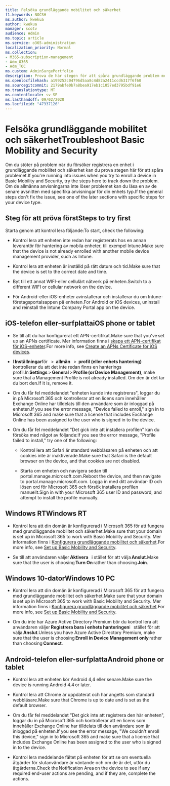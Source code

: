 ```yaml
---
title: Felsöka grundläggande mobilitet och säkerhet
f1.keywords: NOCSH
ms.author: kwekua
author: kwekua
manager: scotv
audience: Admin
ms.topic: article
ms.service: o365-administration
localization_priority: Normal
ms.collection:
- M365-subscription-management
- Adm_O365
- Adm_TOC
ms.custom: AdminSurgePortfolio
description: Prova de här stegen för att spåra grundläggande problem med mobilitet och säkerhet
ms.openlocfilehash: a199252c04796d5aa8c4d82a2411ccd6317f6f60
ms.sourcegitcommit: 2179abfe0b7a8bea917eb1c1057ed3795bdf91e6
ms.translationtype: MT
ms.contentlocale: sv-SE
ms.lasthandoff: 09/02/2020
ms.locfileid: "47337126"
---
```

# <a name="troubleshoot-basic-mobility-and-security"></a><span data-ttu-id="7b243-103">Felsöka grundläggande mobilitet och säkerhet</span><span class="sxs-lookup"><span data-stu-id="7b243-103">Troubleshoot Basic Mobility and Security</span></span>

<span data-ttu-id="7b243-104">Om du stöter på problem när du försöker registrera en enhet i grundläggande mobilitet och säkerhet kan du prova stegen här för att spåra problemet.</span><span class="sxs-lookup"><span data-stu-id="7b243-104">If you're running into issues when you try to enroll a device in Basic Mobility and Security, try the steps here to track down the problem.</span></span> <span data-ttu-id="7b243-105">Om de allmänna anvisningarna inte löser problemet kan du läsa en av de senare avsnitten med specifika anvisningar för din enhets typ.</span><span class="sxs-lookup"><span data-stu-id="7b243-105">If the general steps don't fix the issue, see one of the later sections with specific steps for your device type.</span></span>

## <a name="steps-to-try-first"></a><span data-ttu-id="7b243-106">Steg för att pröva först</span><span class="sxs-lookup"><span data-stu-id="7b243-106">Steps to try first</span></span>

<span data-ttu-id="7b243-107">Starta genom att kontrol lera följande:</span><span class="sxs-lookup"><span data-stu-id="7b243-107">To start, check the following:</span></span>

- <span data-ttu-id="7b243-108">Kontrol lera att enheten inte redan har registrerats hos en annan leverantör för hantering av mobila enheter, till exempel Intune.</span><span class="sxs-lookup"><span data-stu-id="7b243-108">Make sure that the device is not already enrolled with another mobile device management provider, such as Intune.</span></span>
    
- <span data-ttu-id="7b243-109">Kontrol lera att enheten är inställd på rätt datum och tid.</span><span class="sxs-lookup"><span data-stu-id="7b243-109">Make sure that the device is set to the correct date and time.</span></span>
    
- <span data-ttu-id="7b243-110">Byt till ett annat WIFI-eller cellulärt nätverk på enheten.</span><span class="sxs-lookup"><span data-stu-id="7b243-110">Switch to a different WIFI or cellular network on the device.</span></span>
    
- <span data-ttu-id="7b243-111">För Android-eller iOS-enheter avinstallerar och installerar du om Intune-företagsportalsappen på enheten.</span><span class="sxs-lookup"><span data-stu-id="7b243-111">For Android or iOS devices, uninstall and reinstall the Intune Company Portal app on the device.</span></span> 

## <a name="ios-phone-or-tablet"></a><span data-ttu-id="7b243-112">iOS-telefon eller-surfplatta</span><span class="sxs-lookup"><span data-stu-id="7b243-112">iOS phone or tablet</span></span>

- <span data-ttu-id="7b243-113">Se till att du har konfigurerat ett APN-certifikat.</span><span class="sxs-lookup"><span data-stu-id="7b243-113">Make sure that you've set up an APNs certificate.</span></span> <span data-ttu-id="7b243-114">Mer information finns i [skapa ett APN-certifikat för iOS-enheter](create-an-apns-certificate-for-ios-devices.md).</span><span class="sxs-lookup"><span data-stu-id="7b243-114">For more info, see [Create an APNs Certificate for iOS devices](create-an-apns-certificate-for-ios-devices.md).</span></span>
    
- <span data-ttu-id="7b243-115">I **Inställningar**för   >  **allmän**   >  **profil (eller enhets hantering)** kontrollerar du att det inte redan finns en hanterings profil.</span><span class="sxs-lookup"><span data-stu-id="7b243-115">In **Settings** > **General** > **Profile (or Device Management)**, make sure that a Management Profile is not already installed.</span></span> <span data-ttu-id="7b243-116">Om den är det tar du bort den.</span><span class="sxs-lookup"><span data-stu-id="7b243-116">If it is, remove it.</span></span>
    
- <span data-ttu-id="7b243-117">Om du får fel meddelandet "enheten kunde inte registreras", loggar du in på Microsoft 365 och kontrollerar att en licens som innehåller Exchange Online har tilldelats till den användare som är inloggad på enheten.</span><span class="sxs-lookup"><span data-stu-id="7b243-117">If you see the error message, "Device failed to enroll," sign in to Microsoft 365 and make sure that a license that includes Exchange Online has been assigned to the user who is signed in to the device.</span></span>
    
- <span data-ttu-id="7b243-118">Om du får fel meddelandet "Det gick inte att installera profilen" kan du försöka med något av följande:</span><span class="sxs-lookup"><span data-stu-id="7b243-118">If you see the error message, "Profile failed to install," try one of the following:</span></span>
    
    - <span data-ttu-id="7b243-119">Kontrol lera att Safari är standard webbläsaren på enheten och att cookies inte är inaktiverade.</span><span class="sxs-lookup"><span data-stu-id="7b243-119">Make sure that Safari is the default browser on the device, and that cookies are not disabled.</span></span>
    
    - <span data-ttu-id="7b243-120">Starta om enheten och navigera sedan till portal.manage.microsoft.com.</span><span class="sxs-lookup"><span data-stu-id="7b243-120">Reboot the device, and then navigate to portal.manage.microsoft.com.</span></span> <span data-ttu-id="7b243-121">Logga in med ditt användar-ID och lösen ord för Microsoft 365 och försök installera profilen manuellt.</span><span class="sxs-lookup"><span data-stu-id="7b243-121">Sign in with your Microsoft 365 user ID and password, and attempt to install the profile manually.</span></span>    

## <a name="windows-rt"></a><span data-ttu-id="7b243-122">Windows RT</span><span class="sxs-lookup"><span data-stu-id="7b243-122">Windows RT</span></span>

- <span data-ttu-id="7b243-123">Kontrol lera att din domän är konfigurerad i Microsoft 365 för att fungera med grundläggande mobilitet och säkerhet.</span><span class="sxs-lookup"><span data-stu-id="7b243-123">Make sure that your domain is set up in Microsoft 365 to work with Basic Mobility and Security.</span></span> <span data-ttu-id="7b243-124">Mer information finns i [Konfigurera grundläggande mobilitet och säkerhet](set-up-basic-mobility-and-security.md).</span><span class="sxs-lookup"><span data-stu-id="7b243-124">For more info, see [Set up Basic Mobility and Security](set-up-basic-mobility-and-security.md).</span></span>
    
- <span data-ttu-id="7b243-125">Se till att användaren väljer **Aktivera**   i stället för att välja **Anslut**.</span><span class="sxs-lookup"><span data-stu-id="7b243-125">Make sure that the user is choosing **Turn On** rather than choosing **Join**.</span></span>    

## <a name="windows-10-pc"></a><span data-ttu-id="7b243-126">Windows 10-dator</span><span class="sxs-lookup"><span data-stu-id="7b243-126">Windows 10 PC</span></span>

- <span data-ttu-id="7b243-127">Kontrol lera att din domän är konfigurerad i Microsoft 365 för att fungera med grundläggande mobilitet och säkerhet.</span><span class="sxs-lookup"><span data-stu-id="7b243-127">Make sure that your domain is set up in Microsoft 365 to work with Basic Mobility and Security.</span></span> <span data-ttu-id="7b243-128">Mer information finns i [Konfigurera grundläggande mobilitet och säkerhet](set-up-basic-mobility-and-security.md).</span><span class="sxs-lookup"><span data-stu-id="7b243-128">For more info, see [Set up Basic Mobility and Security](set-up-basic-mobility-and-security.md).</span></span>
    
- <span data-ttu-id="7b243-129">Om du inte har Azure Active Directory Premium bör du kontrol lera att användaren väljer **Registrera bara i enhets hanteringen**i   stället för att välja **Anslut**.</span><span class="sxs-lookup"><span data-stu-id="7b243-129">Unless you have Azure Active Directory Premium, make sure that the user is choosing **Enroll in Device Management only** rather than choosing **Connect**.</span></span>

## <a name="android-phone-or-tablet"></a><span data-ttu-id="7b243-130">Android-telefon eller-surfplatta</span><span class="sxs-lookup"><span data-stu-id="7b243-130">Android phone or tablet</span></span>

- <span data-ttu-id="7b243-131">Kontrol lera att enheten kör Android 4,4 eller senare.</span><span class="sxs-lookup"><span data-stu-id="7b243-131">Make sure the device is running Android 4.4 or later.</span></span>
    
- <span data-ttu-id="7b243-132">Kontrol lera att Chrome är uppdaterat och har angetts som standard webbläsare.</span><span class="sxs-lookup"><span data-stu-id="7b243-132">Make sure that Chrome is up to date and is set as the default browser.</span></span>
    
- <span data-ttu-id="7b243-133">Om du får fel meddelandet "Det gick inte att registrera den här enheten", loggar du in på Microsoft 365 och kontrollerar att en licens som innehåller Exchange Online har tilldelats till den användare som är inloggad på enheten.</span><span class="sxs-lookup"><span data-stu-id="7b243-133">If you see the error message, "We couldn't enroll this device," sign in to Microsoft 365 and make sure that a license that includes Exchange Online has been assigned to the user who is signed in to the device.</span></span>
    
- <span data-ttu-id="7b243-134">Kontrol lera meddelande fältet på enheten för att se om eventuella åtgärder för slutanvändare är väntande och om de är det, utför du åtgärderna.</span><span class="sxs-lookup"><span data-stu-id="7b243-134">Check the Notification Area on the device to see if any required end-user actions are pending, and if they are, complete the actions.</span></span>